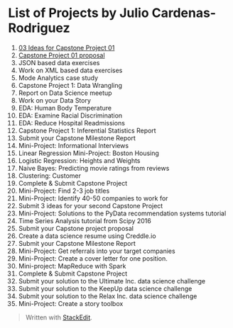  # **List of Projects by Julio Cardenas-Rodriguez** 
 
 1. [03 Ideas for Capstone Project 01](https://github.com/jdatascientist/SpringBoard)
 2. [Capstone Project 01 proposal](https://github.com/jdatascientist/SpringBoard)
 3. JSON based data exercises
 4. Work on XML based data exercises
 5. Mode Analytics case study
 6. Capstone Project 1: Data Wrangling
 7. Report on Data Science meetup
 8. Work on your Data Story
 9. EDA: Human Body Temperature
 10. EDA: Examine Racial Discrimination 
 11. EDA: Reduce Hospital Readmissions
 12. Capstone Project 1: Inferential Statistics Report
 13. Submit your Capstone Milestone Report
 14. Mini-Project: Informational Interviews
 15. Linear Regression Mini-Project: Boston Housing
 16. Logistic Regression: Heights and Weights
 17. Naive Bayes: Predicting movie ratings from reviews
 18. Clustering: Customer 
 19. Complete & Submit Capstone Project
 20. Mini-Project: Find 2-3 job titles
 21. Mini-Project: Identify 40-50 companies to work for
 22. Submit 3 ideas for your second Capstone Project
 23. Mini-Project: Solutions to the PyData recommendation systems tutorial
 24. Time Series Analysis tutorial from Scipy 2016
 25. Submit your Capstone project proposal 
 26. Create a data science resume using Creddle.io
 27. Submit your Capstone Milestone Report
 28. Mini-Project: Get referrals into your target companies
 29. Mini-Project: Create a cover letter for one position. 
 30. Mini-project: MapReduce with Spark 
 31. Complete & Submit Capstone Project
 32. Submit your solution to the Ultimate Inc. data science challenge
 33. Submit your solution to the KeepUp data science challenge 
 34. Submit your solution to the Relax Inc. data science challenge 
 35. Mini-Project: Create a story toolbox 
 
> Written with [StackEdit](https://stackedit.io/).
